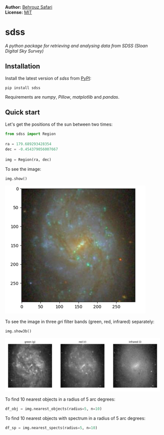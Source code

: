 **Author:** [Behrouz Safari](https://behrouzz.github.io/)<br/>
**License:** [MIT](https://opensource.org/licenses/MIT)<br/>

# sdss
*A python package for retrieving and analysing data from SDSS (Sloan Digital Sky Survey)*


## Installation

Install the latest version of *sdss* from [PyPI](https://pypi.org/project/sdss/):

    pip install sdss

Requirements are *numpy*, *Pillow*, *matplotlib* and *pandas*.


## Quick start

Let's get the positions of the sun between two times:

```python
from sdss import Region

ra = 179.689293428354
dec = -0.454379056007667

img = Region(ra, dec)
```

To see the image:

```python
img.show()
```

![alt text](https://raw.githubusercontent.com/behrouzz/astronomy/main/images/Region-show.png)

To see the image in three *gri* filter bands (green, red, infrared) separately:

```python
img.show3b()
```

![alt text](https://raw.githubusercontent.com/behrouzz/astronomy/main/images/Region-show3b.png)

To find 10 nearest objects in a radius of 5 arc degrees:

```python
df_obj = img.nearest_objects(radius=5, n=10)
```

To find 10 nearest objects with spectrum in a radius of 5 arc degrees:

```python
df_sp = img.nearest_spects(radius=5, n=10)
```
